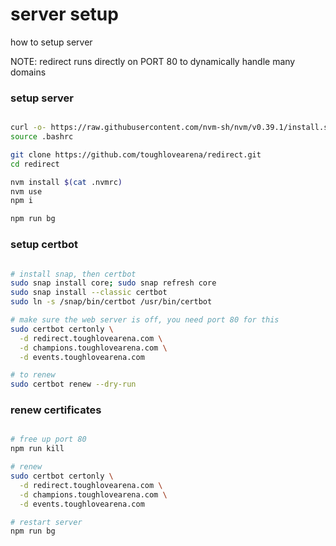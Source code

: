 # server setup

how to setup server

NOTE: redirect runs directly on PORT 80 to dynamically handle many domains

### setup server

```bash

curl -o- https://raw.githubusercontent.com/nvm-sh/nvm/v0.39.1/install.sh | bash
source .bashrc

git clone https://github.com/toughlovearena/redirect.git
cd redirect

nvm install $(cat .nvmrc)
nvm use
npm i

npm run bg

```

### setup certbot

```bash

# install snap, then certbot
sudo snap install core; sudo snap refresh core
sudo snap install --classic certbot
sudo ln -s /snap/bin/certbot /usr/bin/certbot

# make sure the web server is off, you need port 80 for this
sudo certbot certonly \
  -d redirect.toughlovearena.com \
  -d champions.toughlovearena.com \
  -d events.toughlovearena.com

# to renew
sudo certbot renew --dry-run

```

### renew certificates

```bash

# free up port 80
npm run kill

# renew
sudo certbot certonly \
  -d redirect.toughlovearena.com \
  -d champions.toughlovearena.com \
  -d events.toughlovearena.com

# restart server
npm run bg

```
